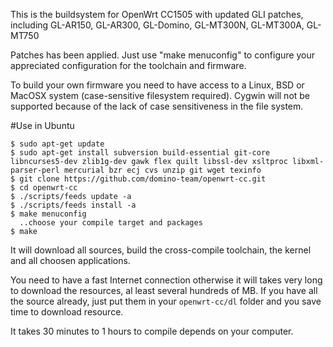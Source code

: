 This is the buildsystem for OpenWrt CC1505 with updated GLI patches,
including GL-AR150, GL-AR300, GL-Domino, GL-MT300N, GL-MT300A, GL-MT750

Patches has been applied. Just use "make menuconfig" to configure your appreciated
configuration for the toolchain and firmware.

To build your own firmware you need to have access to a Linux, BSD or MacOSX system
(case-sensitive filesystem required). Cygwin will not be supported because of
the lack of case sensitiveness in the file system.


#Use in Ubuntu

```
$ sudo apt-get update
$ sudo apt-get install subversion build-essential git-core libncurses5-dev zlib1g-dev gawk flex quilt libssl-dev xsltproc libxml-parser-perl mercurial bzr ecj cvs unzip git wget texinfo
$ git clone https://github.com/domino-team/openwrt-cc.git
$ cd openwrt-cc
$ ./scripts/feeds update -a
$ ./scripts/feeds install -a
$ make menuconfig
  ..choose your compile target and packages
$ make
```

It will download all sources, build the cross-compile toolchain, the kernel and all choosen applications.

You need to have a fast Internet connection otherwise it will takes very long to download the resources, al least several hundreds of MB. If you have all the source already, just put them in your `openwrt-cc/dl` folder and you save time to download resource.

It takes 30 minutes to 1 hours to compile depends on your computer. 

